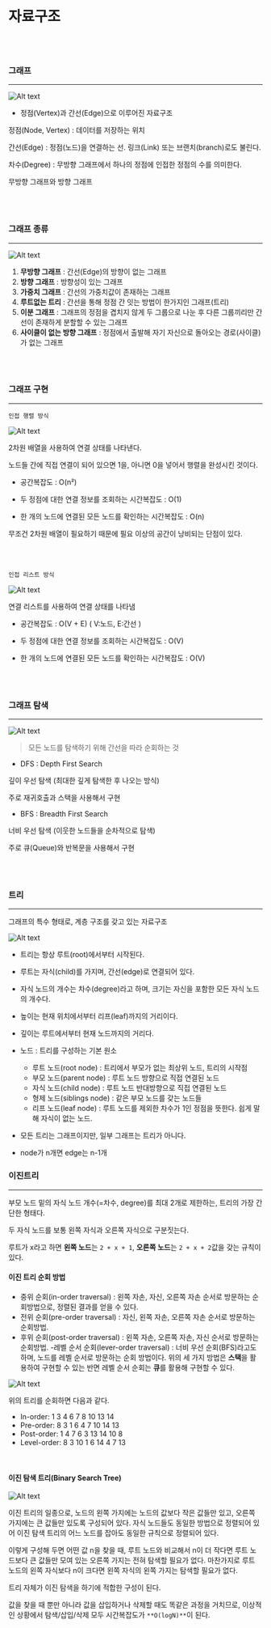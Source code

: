 # 자료구조

<br>
<br>

### 그래프

---

![Alt text](image.png)

- 정점(Vertex)과 간선(Edge)으로 이루어진 자료구조

정점(Node, Vertex) : 데이터를 저장하는 위치

간선(Edge) : 정점(노드)을 연결하는 선. 링크(Link) 또는 브랜치(branch)로도 불린다.

차수(Degree) : 무방향 그래프에서 하나의 정점에 인접한 정점의 수를 의미한다.

무방향 그래프와 방향 그래프

<br>
<br>

### 그래프 종류

---

![Alt text](image-1.png)

1. **무방향 그래프** : 간선(Edge)의 방향이 없는 그래프
2. **방향 그래프** : 방향성이 있는 그래프
3. **가중치 그래프** : 간선의 가중치값이 존재하는 그래프
4. **루트없는 트리** : 간선을 통해 정점 간 잇는 방법이 한가지인 그래프(트리)
5. **이분 그래프** : 그래프의 정점을 겹치지 않게 두 그룹으로 나눈 후 다른 그룹끼리만 간선이 존재하게 분할할 수 있는 그래프
6. **사이클이 없는 방향 그래프** : 정점에서 출발해 자기 자신으로 돌아오는 경로(사이클)가 없는 그래프

<br>
<br>

### 그래프 구현

---

`인접 행렬 방식`

![Alt text](image-2.png)

2차원 배열을 사용하여 연결 상태를 나타낸다.

노드들 간에 직접 연결이 되어 있으면 1을, 아니면 0을 넣어서 행렬을 완성시킨 것이다.

- 공간복잡도 : O(n²)

- 두 정점에 대한 연결 정보를 조회하는 시간복잡도 : O(1)
- 한 개의 노드에 연결된 모든 노드를 확인하는 시간복잡도 : O(n)

무조건 2차원 배열이 필요하기 때문에 필요 이상의 공간이 낭비되는 단점이 있다.

<br>
<br>

`인접 리스트 방식 `

![Alt text](image-3.png)

연결 리스트를 사용하여 연결 상태를 나타냄

- 공간복잡도 : O(V + E) ( V:노드, E:간선 )

- 두 정점에 대한 연결 정보를 조회하는 시간복잡도 : O(V)
- 한 개의 노드에 연결된 모든 노드를 확인하는 시간복잡도 : O(V)

<br>
<br>

### 그래프 탐색

---

![Alt text](image-5.png)

> 모든 노드를 탐색하기 위해 간선을 따라 순회하는 것

- DFS : Depth First Search

깊이 우선 탐색 (최대한 깊게 탐색한 후 나오는 방식)

주로 재귀호출과 스택을 사용해서 구현

- BFS : Breadth First Search

너비 우선 탐색 (이웃한 노드들을 순차적으로 탐색)

주로 큐(Queue)와 반복문을 사용해서 구현

  <br>
  <br>

### 트리

---

그래프의 특수 형태로, 계층 구조를 갖고 있는 자료구조

![Alt text](image-6.png)

- 트리는 항상 루트(root)에서부터 시작된다.
- 루트는 자식(child)를 가지며, 간선(edge)로 연결되어 있다.
- 자식 노드의 개수는 차수(degree)라고 하며, 크기는 자신을 포함한 모든 자식 노드의 개수다.
- 높이는 현재 위치에서부터 리프(leaf)까지의 거리이다.
- 깊이는 루트에서부터 현재 노드까지의 거리다.

- 노드 : 트리를 구성하는 기본 원소

  - 루트 노드(root node) : 트리에서 부모가 없는 최상위 노드, 트리의 시작점
  - 부모 노드(parent node) : 루트 노드 방향으로 직접 연결된 노드
  - 자식 노드(child node) : 루트 노드 반대방향으로 직접 연결된 노드
  - 형제 노드(siblings node) : 같은 부모 노드를 갖는 노드들
  - 리프 노드(leaf node) : 루트 노드를 제외한 차수가 1인 정점을 뜻한다. 쉽게 말해 자식이 없는 노드.

- 모든 트리는 그래프이지만, 일부 그래프는 트리가 아니다.

- node가 n개면 edge는 n-1개

### 이진트리

---

부모 노드 밑의 자식 노드 개수(=차수, degree)를 최대 2개로 제한하는, 트리의 가장 간단한 형태다.

두 자식 노드를 보통 왼쪽 자식과 오른쪽 자식으로 구분짓는다.

루트가 x라고 하면 **왼쪽 노드**는 `2 + x + 1`, **오른쪽 노드**는 `2 + x + 2`값을 갖는 규칙이 있다.

#### 이진 트리 순회 방법

- 중위 순회(in-order traversal) : 왼쪽 자손, 자신, 오른쪽 자손 순서로 방문하는 순회방법으로, 정렬된 결과를 얻을 수 있다.
- 전위 순회(pre-order traversal) : 자신, 왼쪽 자손, 오른쪽 자손 순서로 방문하는 순회방법.
- 후위 순회(post-order traversal) : 왼쪽 자손, 오른쪽 자손, 자신 순서로 방문하는 순회방법. -레벨 순서 순회(lever-order traversal) : 너비 우선 순회(BFS)라고도 하며, 노드를 레벨 순서로 방문하는 순회 방법이다. 위의 세 가지 방법은 **스택**을 활용하여 구현할 수 있는 반면 레벨 순서 순회는 **큐**를 활용해 구현할 수 있다.

![Alt text](image-7.png)

위의 트리를 순회하면 다음과 같다.

- In-order: 1 3 4 6 7 8 10 13 14
- Pre-order: 8 3 1 6 4 7 10 14 13
- Post-order: 1 4 7 6 3 13 14 10 8
- Level-order: 8 3 10 1 6 14 4 7 13

<br>

#### 이진 탐색 트리(Binary Search Tree)

![Alt text](image-8.png)

이진 트리의 일종으로, 노드의 왼쪽 가지에는 노드의 값보다 작은 값들만 있고, 오른쪽 가지에는 큰 값들만 있도록 구성되어 있다. 자식 노드들도 동일한 방법으로 정렬되어 있어 이진 탐색 트리의 어느 노드를 잡아도 동일한 규칙으로 정렬되어 있다.

이렇게 구성해 두면 어떤 값 n을 찾을 때, 루트 노드와 비교해서 n이 더 작다면 루트 노드보다 큰 값들만 모여 있는 오른쪽 가지는 전혀 탐색할 필요가 없다. 마찬가지로 루트 노드의 왼쪽 자식보다 n이 크다면 왼쪽 자식의 왼쪽 가지는 탐색할 필요가 없다.

트리 자체가 이진 탐색을 하기에 적합한 구성이 된다.

값을 찾을 때 뿐만 아니라 값을 삽입하거나 삭제할 때도 똑같은 과정을 거치므로, 이상적인 상황에서 탐색/삽입/삭제 모두 시간복잡도가 `**O(logN)**`이 된다.
